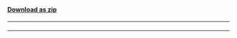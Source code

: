 ## <SampleName>
#### [Download as zip](https://grapecity.github.io/DownGit/#/home?url=https://github.com/GrapeCity/ComponentOne-WinForms-Samples/tree/master/NetFramework\Template\VB\RibbonAndTheme)
____
#### <SampleTitle>
____
<SampleDescription> 